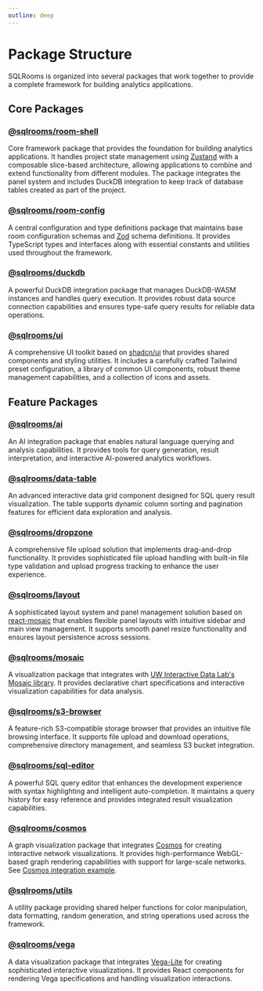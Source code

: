 ```yaml
---
outline: deep
---
```


# Package Structure

SQLRooms is organized into several packages that work together to provide a complete framework for building analytics applications.

## Core Packages

### [@sqlrooms/room-shell](./api/room-shell/index.md)

Core framework package that provides the foundation for building analytics applications. It handles project state management using [Zustand](https://github.com/pmndrs/zustand) with a composable slice-based architecture, allowing applications to combine and extend functionality from different modules. The package integrates the panel system and includes DuckDB integration to keep track of database tables created as part of the project.

### [@sqlrooms/room-config](./api/room-config/index.md)

A central configuration and type definitions package that maintains base room configuration schemas and [Zod](https://zod.dev/) schema definitions. It provides TypeScript types and interfaces along with essential constants and utilities used throughout the framework.

### [@sqlrooms/duckdb](./api/duckdb/index.md)

A powerful DuckDB integration package that manages DuckDB-WASM instances and handles query execution. It provides robust data source connection capabilities and ensures type-safe query results for reliable data operations.

### [@sqlrooms/ui](./api/ui/index.md)

A comprehensive UI toolkit based on [shadcn/ui](https://ui.shadcn.com/) that provides shared components and styling utilities. It includes a carefully crafted Tailwind preset configuration, a library of common UI components, robust theme management capabilities, and a collection of icons and assets.

## Feature Packages

### [@sqlrooms/ai](./api/ai/index.md)

An AI integration package that enables natural language querying and analysis capabilities. It provides tools for query generation, result interpretation, and interactive AI-powered analytics workflows.

### [@sqlrooms/data-table](./api/data-table/index.md)

An advanced interactive data grid component designed for SQL query result visualization. The table supports dynamic column sorting and pagination features for efficient data exploration and analysis.

### [@sqlrooms/dropzone](./api/dropzone/index.md)

A comprehensive file upload solution that implements drag-and-drop functionality. It provides sophisticated file upload handling with built-in file type validation and upload progress tracking to enhance the user experience.

### [@sqlrooms/layout](./api/layout/index.md)

A sophisticated layout system and panel management solution based on [react-mosaic](https://nomcopter.github.io/react-mosaic/) that enables flexible panel layouts with intuitive sidebar and main view management. It supports smooth panel resize functionality and ensures layout persistence across sessions.

### [@sqlrooms/mosaic](./api/mosaic/index.md)

A visualization package that integrates with [UW Interactive Data Lab's Mosaic library](https://idl.uw.edu/mosaic/). It provides declarative chart specifications and interactive visualization capabilities for data analysis.

### [@sqlrooms/s3-browser](./api/s3-browser/index.md)

A feature-rich S3-compatible storage browser that provides an intuitive file browsing interface. It supports file upload and download operations, comprehensive directory management, and seamless S3 bucket integration.

### [@sqlrooms/sql-editor](./api/sql-editor/index.md)

A powerful SQL query editor that enhances the development experience with syntax highlighting and intelligent auto-completion. It maintains a query history for easy reference and provides integrated result visualization capabilities.

### [@sqlrooms/cosmos](./api/cosmos/index.md)

A graph visualization package that integrates [Cosmos](https://github.com/cosmograph-org/cosmos) for creating interactive network visualizations. It provides high-performance WebGL-based graph rendering capabilities with support for large-scale networks. See [Cosmos integration example](/examples#cosmos-graph-visualization).

### [@sqlrooms/utils](./api/utils/index.md)

A utility package providing shared helper functions for color manipulation, data formatting, random generation, and string operations used across the framework.

### [@sqlrooms/vega](./api/vega/index.md)

A data visualization package that integrates [Vega-Lite](https://vega.github.io/vega-lite/) for creating sophisticated interactive visualizations. It provides React components for rendering Vega specifications and handling visualization interactions.
